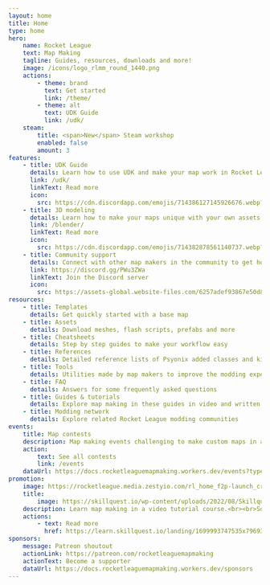 ```yaml
---
layout: home
title: Home
type: home
hero:
    name: Rocket League
    text: Map Making
    tagline: Guides, resources, downloads and more!
    image: /icons/logo_rlmm_round_1440.png
    actions:
        - theme: brand
          text: Get started
          link: /theme/
        - theme: alt
          text: UDK Guide
          link: /udk/
    steam:
        title: <span>New</span> Steam workshop
        enabled: false
        amount: 3
features:
    - title: UDK Guide
      details: Learn how to use UDK and make your map work in Rocket League
      link: /udk/
      linkText: Read more
      icon: 
        src: https://cdn.discordapp.com/emojis/714386127145926676.webp?size=64&quality=lossless
    - title: 3D modeling
      details: Learn how to make your maps unique with your own assets or import meshes from Blender into UDK
      link: /blender/
      linkText: Read more
      icon:
        src: https://cdn.discordapp.com/emojis/714382878561140737.webp?size=64&quality=lossless
    - title: Community support
      details: Connect with other map makers in the community to get help or help others with making custom maps
      link: https://discord.gg/PWu3ZWa
      linkText: Join the Discord server
      icon:
        src: https://assets-global.website-files.com/6257adef93867e50d84d30e2/653714c174fc6c8bbea73caf_636e0a69f118df70ad7828d4_icon_clyde_blurple_RGB.svg
resources:
    - title: Templates
      details: Get quickly started with a base map
    - title: Assets
      details: Download meshes, flash scripts, prefabs and more
    - title: Cheatsheets
      details: Step by step guides to make your workflow easy
    - title: References
      details: Detailed reference lists of Psyonix added classes and kismet nodes
    - title: Tools
      details: Utilities made by map makers to improve the modding experience
    - title: FAQ
      details: Answers for some frequently asked questions
    - title: Guides & tutorials
      details: Explore map making in these guides in video and written form
    - title: Modding network
      details: Explore related Rocket League modding communities
events:
    title: Map contests
    description: Map making events challenging to make custom maps in a certain theme
    action:
        text: See all contests
        link: /events
    dataUrl: https://docs.rocketleaguemapmaking.workers.dev/events?type=contests&scheme=actions
promotion:
    image: https://rocketleague.media.zestyio.com/rl_home_f2p-launch_cross_10656.jpg?width=1920&fit=bounds
    title:
        image: https://skillquest.io/wp-content/uploads/2022/08/Skillquest-Coding-Camps-and-Education-for-Rocket-League-Players.png
    description: Learn map making in a video tutorial course.<br><br>Some more text about the course and why you should choose it over regular videos if you have the money for it
    actions:
        - text: Read more
          href: https://learn.skillquest.io/landing/1699993747535x796931164922708000
sponsors:
    message: Patreon shoutout
    actionLink: https://patreon.com/rocketleaguemapmaking
    actionText: Become a supporter
    dataUrl: https://docs.rocketleaguemapmaking.workers.dev/sponsors
---
```


<script setup>
import { RLMMSteamStatistics } from '../../lib/'
</script>

<RLMMSteamStatistics />
